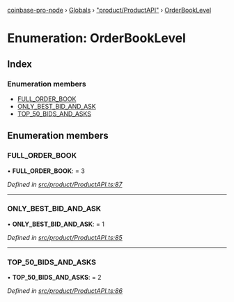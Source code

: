 [coinbase-pro-node](../README.md) › [Globals](../globals.md) › ["product/ProductAPI"](../modules/_product_productapi_.md) › [OrderBookLevel](_product_productapi_.orderbooklevel.md)

# Enumeration: OrderBookLevel

## Index

### Enumeration members

- [FULL_ORDER_BOOK](_product_productapi_.orderbooklevel.md#full_order_book)
- [ONLY_BEST_BID_AND_ASK](_product_productapi_.orderbooklevel.md#only_best_bid_and_ask)
- [TOP_50_BIDS_AND_ASKS](_product_productapi_.orderbooklevel.md#top_50_bids_and_asks)

## Enumeration members

### FULL_ORDER_BOOK

• **FULL_ORDER_BOOK**: = 3

_Defined in [src/product/ProductAPI.ts:87](https://github.com/bennyn/coinbase-pro-node/blob/2af663b/src/product/ProductAPI.ts#L87)_

---

### ONLY_BEST_BID_AND_ASK

• **ONLY_BEST_BID_AND_ASK**: = 1

_Defined in [src/product/ProductAPI.ts:85](https://github.com/bennyn/coinbase-pro-node/blob/2af663b/src/product/ProductAPI.ts#L85)_

---

### TOP_50_BIDS_AND_ASKS

• **TOP_50_BIDS_AND_ASKS**: = 2

_Defined in [src/product/ProductAPI.ts:86](https://github.com/bennyn/coinbase-pro-node/blob/2af663b/src/product/ProductAPI.ts#L86)_
